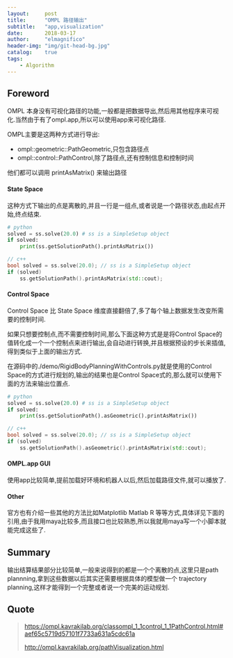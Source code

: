 ```yaml
---
layout:     post
title:      "OMPL 路径输出"
subtitle:   "app,visualization"
date:       2018-03-17
author:     "elmagnifico"
header-img: "img/git-head-bg.jpg"
catalog:    true
tags:
    - Algorithm
---
```


## Foreword

OMPL 本身没有可视化路径的功能,一般都是把数据导出,然后用其他程序来可视化.当然由于有了ompl.app,所以可以使用app来可视化路径.

OMPL主要是这两种方式进行导出:

- ompl::geometric::PathGeometric,只包含路径点
- ompl::control::PathControl,除了路径点,还有控制信息和控制时间

他们都可以调用 printAsMatrix() 来输出路径

#### State Space

这种方式下输出的点是离散的,并且一行是一组点,或者说是一个路径状态,由起点开始,终点结束.

```python
# python
solved = ss.solve(20.0) # ss is a SimpleSetup object
if solved:
    print(ss.getSolutionPath().printAsMatrix())
```
```c++
// c++
bool solved = ss.solve(20.0); // ss is a SimpleSetup object
if (solved)
    ss.getSolutionPath().printAsMatrix(std::cout);
```

#### Control Space

Control Space 比 State Space 维度直接翻倍了,多了每个轴上数据发生改变所需要的控制时间.

如果只想要控制点,而不需要控制时间,那么下面这种方式是是将Control Space的值转化成一个一个控制点来进行输出,会自动进行转换,并且根据预设的步长来插值,得到类似于上面的输出方式.

在源码中的./demo/RigidBodyPlanningWithControls.py就是使用的Control Space的方式进行规划的,输出的结果也是Control Space式的,那么就可以使用下面的方法来输出位置点.

```python
# python
solved = ss.solve(20.0) # ss is a SimpleSetup object
if solved:
    print(ss.getSolutionPath().asGeometric().printAsMatrix())
```

```c++
// c++
bool solved = ss.solve(20.0); // ss is a SimpleSetup object
if (solved)
    ss.getSolutionPath().asGeometric().printAsMatrix(std::cout);
```

#### OMPL.app GUI

使用app比较简单,提前加载好环境和机器人以后,然后加载路径文件,就可以播放了.

#### Other

官方也有介绍一些其他的方法比如Matplotlib Matlab R 等等方式,具体详见下面的引用,由于我用maya比较多,而且接口也比较熟悉,所以我就用maya写一个小脚本就能完成这些了.

## Summary

输出结算结果部分比较简单,一般来说得到的都是一个个离散的点,这里只是path plannning,拿到这些数据以后其实还需要根据具体的模型做一个 trajectory planning,这样才能得到一个完整或者说一个完美的运动规划.

## Quote

> https://ompl.kavrakilab.org/classompl_1_1control_1_1PathControl.html#aef65c5719d57101f7733a631a5cdc61a
>
> http://ompl.kavrakilab.org/pathVisualization.html
>
